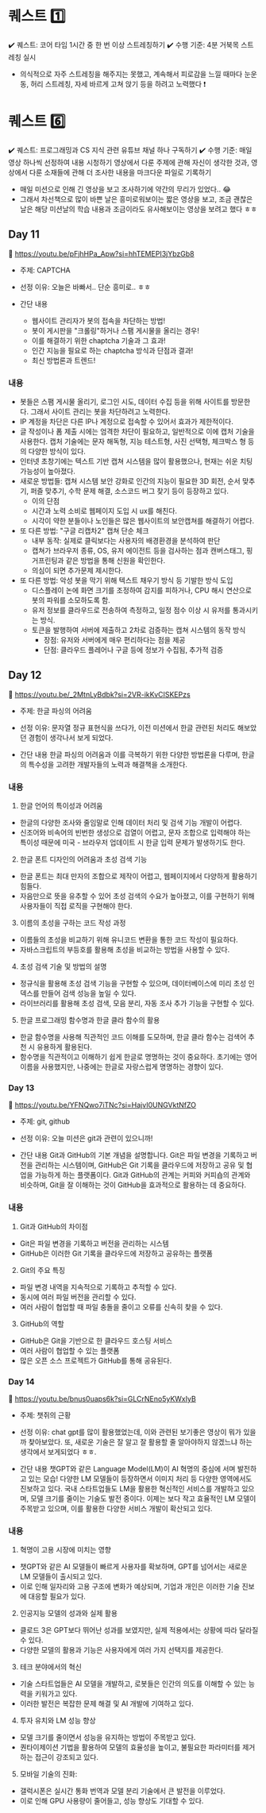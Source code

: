 # 퀘스트 1️⃣
✔️ 퀘스트: 코어 타임 1시간 중 한 번 이상 스트레칭하기
✔️ 수행 기준: 4분 거북목 스트레칭 실시

- 의식적으로 자주 스트레칭을 해주지는 못했고, 계속해서 피로감을 느낄 때마다 눈운동, 허리 스트레칭, 자세 바르게 고쳐 앉기 등을 하려고 노력했다 ❗️



# 퀘스트 6️⃣

✔️ 퀘스트: 프로그래밍과 CS 지식 관련 유튜브 채널 하나 구독하기
✔️ 수행 기준: 매일 영상 하나씩 선정하여 내용 시청하기
영상에서 다룬 주제에 관해 자신이 생각한 것과, 영상에서 다룬 소재들에 관해 더 조사한 내용을 마크다운 파일로 기록하기

- 매일 미션으로 인해 긴 영상을 보고 조사하기에 약간의 무리가 있었다.. 😂
- 그래서 차선책으로 많이 바쁜 날은 흥미로워보이는 짧은 영상을 보고, 조금 괜찮은 날은 해당 미션날의 학습 내용과 조금이라도 유사해보이는 영상을 보려고 했다 ㅎㅎ 


## Day 11
🔗 https://youtu.be/pFjhHPa_Apw?si=hhTEMEPI3jYbzGb8
- 주제: CAPTCHA
- 선정 이유: 오늘은 바빠서.. 단순 흥미로.. ㅎㅎ

- 간단 내용
    - 웹사이트 관리자가 봇의 접속을 차단하는 방법!
    - 봇이 게시판을 "크롤링"하거나 스팸 게시물을 올리는 경우!
    - 이를 해결하기 위한 chaptcha 기술과 그 효과!
    - 인간 지능을 필요로 하는 chaptcha 방식과 단점과 결과!
    - 최신 방법론과 트렌드!

### 내용
- 봇들은 스팸 게시물 올리기, 로그인 시도, 데이터 수집 등을 위해 사이트를 방문한다. 그래서 사이트 관리는 봇을 차단하려고 노력한다.
- IP 계정을 차단은 다른 IP나 계정으로 접속할 수 있어서 효과가 제한적이다.
- 글 작성이나 폼 제출 시에는 엄격한 차단이 필요하고, 일반적으로 이에 캡처 기술을 사용한다. 캡처 기술에는 문자 해독형, 지능 테스트형, 사진 선택형, 체크박스 형 등의 다양한 방식이 있다.
- 인터넷 초창기에는 텍스트 기반 캡쳐 시스템을 많이 활용했으나, 현재는 쉬운 치팅 가능성이 높아졌다.
- 새로운 방법들: 캡쳐 시스템 보안 강화로 인간의 지능이 필요한 3D 회전, 순서 맞추기, 퍼즐 맞추기, 수학 문제 해결, 소스코드 버그 찾기 등이 등장하고 있다.
    - 이의 단점
    - 시간과 노력 소비로 웹페이지 도입 시 ux를 해친다.
    - 시각이 약한 분들이나 노인들은 많은 웹사이트의 보안캡쳐를 해결하기 어렵다.
- 또 다른 방법: "구글 리캡차2" 캡쳐 단순 체크
    - 내부 동작: 실제로 클릭보다는 사용자의 배경환경을 분석하여 판단
    - 캡쳐가 브라우저 종류, OS, 유저 에이전트 등을 검사하는 점과 캔버스태그, 핑거프린팅과 같은 방법을 통해 신원을 확인한다.
    - 의심이 되면 추가문제 제시한다.
- 또 다른 방법: 악성 봇을 막기 위해 텍스트 채우기 방식 등 기발한 방식 도입
    - 디스플레이 논에 화면 크기를 조정하여 감지를 피하거나, CPU 해시 연산으로 봇의 파워를 소모하도록 함.
    - 유저 정보를 클라우드로 전송하여 측정하고, 일정 점수 이상 시 유저를 통과시키는 방식.
    - 토큰을 발행하여 서버에 제출하고 2차로 검증하는 캡쳐 시스템의 동작 방식
        - 장점: 유저와 서버에게 매우 편리하다는 점을 제공
        - 단점: 클라우드 플레어나 구글 등에 정보가 수집됨, 추가적 검증
        

## Day 12
🔗 https://youtu.be/_2MtnLyBdbk?si=2VR-ikKvCISKEPzs
- 주제: 한글 파싱의 어려움
- 선정 이유: 문자열 정규 표현식을 쓰다가, 이전 미션에서 한글 관련된 처리도 해보았던 경험이 생각나서 보게 되었다.

- 간단 내용
한글 파싱의 어려움과 이를 극복하기 위한 다양한 방법론을 다루며, 한글의 특수성을 고려한 개발자들의 노력과 해결책을 소개한다.

### 내용
1. 한글 언어의 특이성과 어려움
- 한글의 다양한 조사와 줄임말로 인해 데이터 처리 및 검색 기능 개발이 어렵다.
- 신조어와 비속어의 빈번한 생성으로 검열이 어렵고, 문자 조합으로 입력해야 하는 특이성 때문에 미국 - 브라우저 업데이트 시 한글 입력 문제가 발생하기도 한다.
2. 한글 폰트 디자인의 어려움과 초성 검색 기능
- 한글 폰트는 최대 만자의 조합으로 제작이 어렵고, 웹페이지에서 다양하게 활용하기 힘들다.
- 자음만으로 뜻을 유추할 수 있어 초성 검색의 수요가 높아졌고, 이를 구현하기 위해 사용자들이 직접 로직을 구현해야 한다.
3. 이름의 초성을 구하는 코드 작성 과정
- 이름들의 초성을 비교하기 위해 유니코드 변환을 통한 코드 작성이 필요하다.
- 자바스크립트의 부등호를 활용해 초성을 비교하는 방법을 사용할 수 있다.
4. 초성 검색 기술 및 방법의 설명
- 정규식을 활용해 초성 검색 기능을 구현할 수 있으며, 데이터베이스에 미리 초성 인덱스를 만들어 검색 성능을 높일 수 있다.
- 라이브러리를 활용해 초성 검색, 모음 분리, 자동 조사 추가 기능을 구현할 수 있다.
5. 한글 프로그래밍 함수명과 한글 클라 함수의 활용
- 한글 함수명을 사용해 직관적인 코드 이해를 도모하며, 한글 클라 함수는 검색어 추천 시 유용하게 활용된다.
- 함수명을 직관적이고 이해하기 쉽게 한글로 명명하는 것이 중요하다. 초기에는 영어 이름을 사용했지만, 나중에는 한글로 자랑스럽게 명명하는 경향이 있다.


### Day 13
🔗 https://youtu.be/YFNQwo7iTNc?si=HajvI0UNGVktNfZO
- 주제: git, github
- 선정 이유: 오늘 미션은 git과 관련이 있으니까!

- 간단 내용
Git과 GitHub의 기본 개념을 설명합니다. Git은 파일 변경을 기록하고 버전을 관리하는 시스템이며, GitHub은 Git 기록을 클라우드에 저장하고 공유 및 협업을 가능하게 하는 플랫폼이다. Git과 GitHub의 관계는 커피와 커피숍의 관계와 비슷하며, Git을 잘 이해하는 것이 GitHub을 효과적으로 활용하는 데 중요하다.

### 내용
1. Git과 GitHub의 차이점
- Git은 파일 변경을 기록하고 버전을 관리하는 시스템
- GitHub은 이러한 Git 기록을 클라우드에 저장하고 공유하는 플랫폼
2. Git의 주요 특징
- 파일 변경 내역을 지속적으로 기록하고 추적할 수 있다.
- 동시에 여러 파일 버전을 관리할 수 있다.
- 여러 사람이 협업할 때 파일 충돌을 줄이고 오류를 신속히 찾을 수 있다.
3. GitHub의 역할
- GitHub은 Git을 기반으로 한 클라우드 호스팅 서비스
- 여러 사람이 협업할 수 있는 플랫폼
- 많은 오픈 소스 프로젝트가 GitHub를 통해 공유된다.


### Day 14
🔗 https://youtu.be/bnus0uaps6k?si=GLCrNEno5yKWxIyB
- 주제: 챗쥐의 근황
- 선정 이유: chat gpt를 많이 활용했었는데, 이와 관련된 보기좋은 영상이 뭐가 있을까 찾아보았다. 또, 새로운 기술은 잘 알고 잘 활용할 줄 알아야하지 않겠느냐 하는 생각에서 보게되었다 ㅎㅎ.

- 간단 내용
챗GPT와 같은 Language Model(LM)이 AI 혁명의 중심에 서며 발전하고 있는 모습! 다양한 LM 모델들이 등장하면서 이미지 처리 등 다양한 영역에서도 진보하고 있다. 국내 스타트업들도 LM을 활용한 혁신적인 서비스를 개발하고 있으며, 모델 크기를 줄이는 기술도 발전 중이다. 이제는 보다 작고 효율적인 LM 모델이 주목받고 있으며, 이를 활용한 다양한 서비스 개발이 확산되고 있다.

### 내용
1. 혁명이 고용 시장에 미치는 영향
- 챗GPT와 같은 AI 모델들이 빠르게 사용자를 확보하며, GPT를 넘어서는 새로운 LM 모델들이 출시되고 있다. 
- 이로 인해 일자리와 고용 구조에 변화가 예상되며, 기업과 개인은 이러한 기술 진보에 대응할 필요가 있다.
2. 인공지능 모델의 성과와 실제 활용
- 클로드 3은 GPT보다 뛰어난 성과를 보였지만, 실제 적용에서는 상황에 따라 달라질 수 있다.
- 다양한 모델의 활용과 기능은 사용자에게 여러 가지 선택지를 제공한다.
3. 테크 분야에서의 혁신
- 기술 스타트업들은 AI 모델을 개발하고, 로봇들은 인간의 의도를 이해할 수 있는 능력을 키워가고 있다. 
- 이러한 발전은 복잡한 문제 해결 및 AI 개발에 기여하고 있다.
4. 투자 유치와 LM 성능 향상
- 모델 크기를 줄이면서 성능을 유지하는 방법이 주목받고 있다. 
- 퀀타이제이션 기법을 활용하여 모델의 효율성을 높이고, 불필요한 파라미터를 제거하는 접근이 강조되고 있다.
5. 모바일 기술의 진화:
- 갤럭시폰은 실시간 통화 번역과 모델 분리 기술에서 큰 발전을 이루었다. 
- 이로 인해 GPU 사용량이 줄어들고, 성능 향상도 기대할 수 있다.
